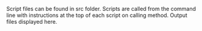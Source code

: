 Script files can be found in src folder. Scripts are called from the command line with instructions at the top of each script on calling method. Output files displayed here.
